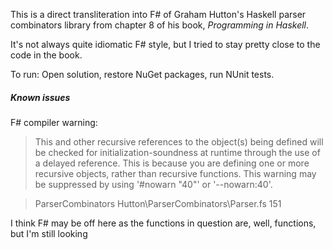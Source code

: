 This is a direct transliteration into F# of Graham Hutton's Haskell parser 
combinators library from chapter 8 of his book, *Programming in Haskell*.

It's not always quite idiomatic F# style, but I tried to stay pretty close to
the code in the book.

To run: Open solution, restore NuGet packages, run NUnit tests.

##### Known issues
F# compiler warning: 
> This and other recursive references to the object(s) being defined will be 
> checked for initialization-soundness at runtime through the use of a delayed 
> reference. This is because you are defining one or more recursive objects, 
> rather than recursive functions. This warning may be suppressed by using 
> '#nowarn "40"' or '--nowarn:40'.	

> ParserCombinators	Hutton\ParserCombinators\Parser.fs	151

I think F# may be off here as the functions in question are, well, functions, 
but I'm still looking